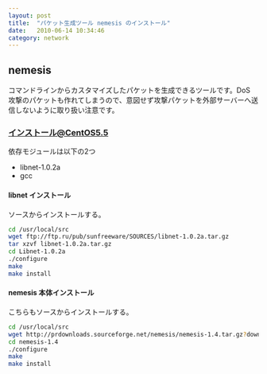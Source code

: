 ```yaml
---
layout: post
title:  "パケット生成ツール nemesis のインストール"
date:   2010-06-14 10:34:46
category: network
---
```


## nemesis

コマンドラインからカスタマイズしたパケットを生成できるツールです。DoS 攻撃のパケットも作れてしまうので、意図せず攻撃パケットを外部サーバーへ送信しないように取り扱い注意です。

### インストール@CentOS5.5

依存モジュールは以下の2つ

- libnet-1.0.2a
- gcc

#### libnet インストール

ソースからインストールする。

```sh
cd /usr/local/src
wget ftp://ftp.ru/pub/sunfreeware/SOURCES/libnet-1.0.2a.tar.gz
tar xzvf libnet-1.0.2a.tar.gz
cd Libnet-1.0.2a
./configure
make
make install
```

#### nemesis 本体インストール

こちらもソースからインストールする。

```sh
cd /usr/local/src
wget http://prdownloads.sourceforge.net/nemesis/nemesis-1.4.tar.gz?download
cd nemesis-1.4
./configure
make
make install
```

